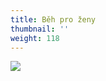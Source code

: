 ```yaml
---
title: Běh pro ženy
thumbnail: ''
weight: 118
---
```

![](/images/uploads/2019_vigvam_beh_pro_zeny.jpg)
